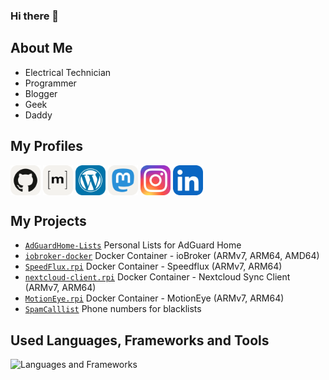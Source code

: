 ### Hi there 👋

## About Me
 - Electrical Technician
 - Programmer
 - Blogger
 - Geek
 - Daddy

## My Profiles
<p align="left">
<a href="https://github.com/dontobi" target="blank"><img align="center" src="./icons/Github-Light.webp" alt="My Profile on GitHub" height="48" width="48" /></a>
<a href="https://matrix.to/#/@dontobi:matrix.org" target="blank"><img align="center" src="./icons/Matrix.webp" alt="My Profile on Matrix" height="48" width="48" /></a>
<a href="https://myHome.zone" target="blank"><img align="center" src="./icons/Wordpress.webp" alt="My Wordpress Blog" height="48" width="48" /></a>
<a rel="me" href="https://mastodon.social/@dontobi" target="blank"><img align="center" src="./icons/Mastodon-Light.webp" alt="My Profile on Mastodon" height="48" width="48" /></a>
<a href="https://www.instagram.com/tobias.schug/" target="blank"><img align="center" src="./icons/Instagram.webp" alt="My Profile on Instagram" height="48" width="48" /></a>
<a href="https://www.linkedin.com/in/tobias-s-93b23b1b2/" target="blank"><img align="center" src="./icons/LinkedIn.webp" alt="My Profile on LinkedIn" height="48" width="48" /></a>
</p>

## My Projects
 - [`AdGuardHome-Lists`](https://github.com/dontobi/AdGuardHome-Lists) Personal Lists for AdGuard Home
 - [`iobroker-docker`](https://github.com/dontobi/iobroker.docker) Docker Container - ioBroker (ARMv7, ARM64, AMD64)
 - [`SpeedFlux.rpi`](https://github.com/dontobi/SpeedFlux.rpi) Docker Container - Speedflux (ARMv7, ARM64)
 - [`nextcloud-client.rpi`](https://github.com/dontobi/nextcloud-client.rpi) Docker Container - Nextcloud Sync Client (ARMv7, ARM64)
 - [`MotionEye.rpi`](https://github.com/dontobi/MotionEye.rpi) Docker Container - MotionEye (ARMv7, ARM64)
 - [`SpamCalllist`](https://github.com/dontobi/SpamCalllist) Phone numbers for blacklists

## Used Languages, Frameworks and Tools
![Languages and Frameworks](https://skillicons.dev/icons?i=raspberrypi,linux,docker,vscode,github,githubactions,js,nodejs,py,bash)

